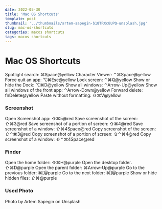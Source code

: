 ```yaml
---
date: 2022-05-30
title: 'Mac OS Shortcuts'
template: post
thumbnail: '../thumbnails/artem-sapegin-b18TRXc8UPQ-unsplash.jpg'
slug: mac-os-shortcuts
categories: macos shortcuts 
tags: macos shortcuts
---
```


# Mac OS Shortcuts

Spotlight search: ⌘Space@yellow
Character Viewer: ⌃⌘Space@yellow
Force quit an app: ⌥⌘Esc@yellow
Lock screen: ⌃⌘Q@yellow
Show or hide the Dock: ⌥⌘D@yellow
Show all windows: ⌃Arrow-Up@yellow
Show all windows of the front app: ⌃Arrow-Down@yellow
Forward delete: fnDelete@yellow
Paste without formatting: ⇧⌘V@yellow

### Screenshot

Open Screenshot app: ⇧⌘5@red
Save screenshot of the screen: ⇧⌘3@red
Save screenshot of a portion of screen: ⇧⌘4@red
Save screenshot of a window: ⇧⌘4Space@red
Copy screenshot of the screen: ⇧⌃⌘3@red
Copy screenshot of a portion of screen: ⇧⌃⌘4@red
Copy screenshot of a window: ⇧⌃⌘4Space@red

### Finder

Open the home folder: ⇧⌘H@purple
Open the desktop folder. ⇧⌘D@purple
Open the parent folder: ⌘Arrow-Up@purple
Go to the previous folder: ⌘[@purple
Go to the next folder: ⌘]@purple
Show or hide hidden files: ⇧⌘@purple


### Used Photo

Photo by Artem Sapegin on Unsplash

